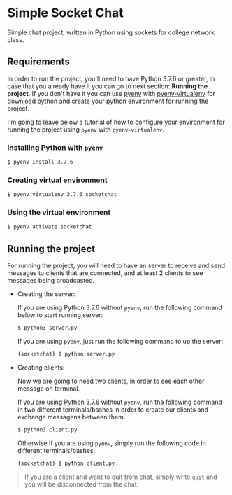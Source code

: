 # Simple Socket Chat

Simple chat project, written in Python using sockets for college network class.

## Requirements

In order to run the project, you'll need to have Python 3.7.6 or greater, in case that you already have it you can go to next section: **Running the project**.
If you don't have it you can use [pyenv](https://github.com/pyenv/pyenv) with [pyenv-virtualenv](https://github.com/pyenv/pyenv-virtualenv) 
for download python and create your python environment for running the project.

I'm going to leave below a tutorial of how to configure your environment for running the project using `pyenv` with `pyenv-virtualenv`.

### Installing Python with `pyenv`

```bash
$ pyenv install 3.7.6
```

### Creating virtual environment

```bash
$ pyenv virtualenv 3.7.6 socketchat
```

### Using the virtual environment

```bash
$ pyenv activate socketchat
```

## Running the project

For running the project, you will need to have an server to receive and send messages to
clients that are connected, and at least 2 clients to see messages being broadcasted.

- Creating the server:

    If you are using Python 3.7.6 without `pyenv`, run the following command below to start 
    running server:
    ```bash
    $ python3 server.py
    ```

    If you are using `pyenv`, just run the following command to up the server:
    ```bash
    (socketchat) $ python server.py
    ```

- Creating clients:

    Now we are going to need two clients, in order to see each other message on terminal.

    If you are using Python 3.7.6 without `pyenv`, run the following command in two different
    terminals/bashes in order to create our clients and exchange messagens between them.
    ```bash
    $ python3 client.py
    ```

    Otherwise if you are using `pyenv`, simply run the following code in different terminals/bashes:
    ```bash
    (socketchat) $ python client.py
    ```

> If you are a client and want to quit from chat, simply write `quit` and you will be 
> disconnected from the chat.